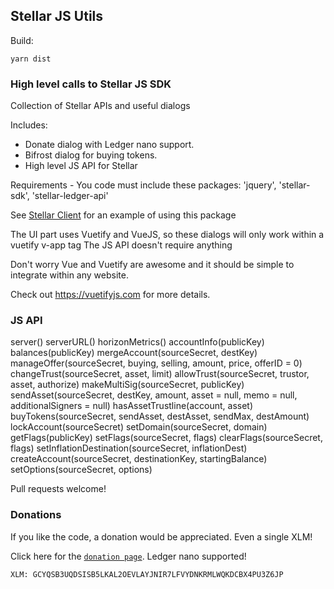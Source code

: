 ## Stellar JS Utils  


Build:
```
yarn dist
```

### High level calls to Stellar JS SDK

Collection of Stellar APIs and useful dialogs

Includes:
+ Donate dialog with Ledger nano support.
+ Bifrost dialog for buying tokens.
+ High level JS API for Stellar

Requirements - You code must include these packages:
'jquery',
'stellar-sdk',
'stellar-ledger-api'

See [Stellar Client](https://github.com/StellarKit/stellar-client) for an example of using this package

The UI part uses Vuetify and VueJS, so these dialogs will only work within a vuetify v-app tag
The JS API doesn't require anything

Don't worry Vue and Vuetify are awesome and it should be simple to integrate within any website.

Check out https://vuetifyjs.com for more details.

### JS API

server()
serverURL()
horizonMetrics()
accountInfo(publicKey)
balances(publicKey)
mergeAccount(sourceSecret, destKey)
manageOffer(sourceSecret, buying, selling, amount, price, offerID = 0)
changeTrust(sourceSecret, asset, limit)
allowTrust(sourceSecret, trustor, asset, authorize)
makeMultiSig(sourceSecret, publicKey)
sendAsset(sourceSecret, destKey, amount, asset = null, memo = null, additionalSigners = null)
hasAssetTrustline(account, asset)
buyTokens(sourceSecret, sendAsset, destAsset, sendMax, destAmount)
lockAccount(sourceSecret)
setDomain(sourceSecret, domain)
getFlags(publicKey)
setFlags(sourceSecret, flags)
clearFlags(sourceSecret, flags)
setInflationDestination(sourceSecret, inflationDest)
createAccount(sourceSecret, destinationKey, startingBalance)
setOptions(sourceSecret, options)


Pull requests welcome!

### Donations
If you like the code, a donation would be appreciated. Even a single XLM!

Click here for the [`donation page`](https://stellarkit.io/#/donate). Ledger nano supported!

```
XLM: GCYQSB3UQDSISB5LKAL2OEVLAYJNIR7LFVYDNKRMLWQKDCBX4PU3Z6JP
```
